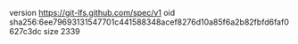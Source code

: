 version https://git-lfs.github.com/spec/v1
oid sha256:6ee79693131547701c441588348acef8276d10a85f6a2b82fbfd6faf0627c3dc
size 2339
